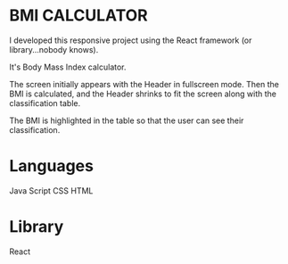 # BMI CALCULATOR

I developed this responsive project using the React framework (or library...nobody knows). 

It's Body Mass Index calculator. 

The screen initially appears with the Header in fullscreen mode.
Then the BMI is calculated, and the Header shrinks to fit the screen along with the classification table. 

The BMI is highlighted in the table so that the user can see their classification.



# Languages
Java Script
CSS
HTML

# Library
React

